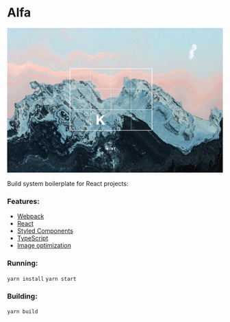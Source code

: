 # Alfa

<p align="center">
    <img src="https://raw.githubusercontent.com/giuliandrimba/seasons/master/public/cover.jpg" alt="Alfa" />
</p>


Build system boilerplate for React projects:

### __Features:__

* [Webpack](https://webpack.js.org/)
* [React](https://reactjs.org/)
* [Styled Components](https://styled-components.com/)
* [TypeScript](https://www.typescriptlang.org/)
* [Image optimization](https://github.com/Klathmon/imagemin-webpack-plugin)

### __Running:__
`yarn install`
`yarn start`

### __Building:__

`yarn build`
